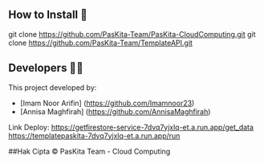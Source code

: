 ## How to Install 🔧
git clone https://github.com/PasKita-Team/PasKita-CloudComputing.git
git clone https://github.com/PasKita-Team/TemplateAPI.git

## Developers 👷‍♀
This project developed by:
* [Imam Noor Arifin] (https://github.com/Imamnoor23)
* [Annisa Maghfirah] (https://github.com/AnnisaMaghfirah)

Link Deploy:
https://getfirestore-service-7dvq7yjxlq-et.a.run.app/get_data
https://templatepaskita-7dvq7yjxlq-et.a.run.app/run 

##Hak Cipta ©️
PasKita Team - Cloud Computing
